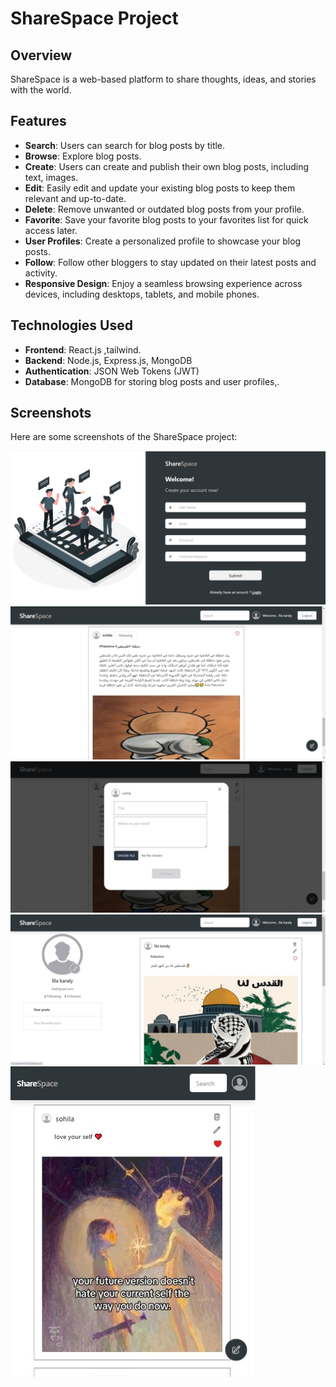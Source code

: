 # ShareSpace Project

## Overview
ShareSpace is a web-based platform to share thoughts, ideas, and stories with the world.

## Features
- **Search**: Users can search for blog posts by title.
- **Browse**: Explore blog posts.
- **Create**: Users can create and publish their own blog posts, including text, images.
- **Edit**: Easily edit and update your existing blog posts to keep them relevant and up-to-date.
- **Delete**: Remove unwanted or outdated blog posts from your profile.
- **Favorite**: Save your favorite blog posts to your favorites list for quick access later.
- **User Profiles**: Create a personalized profile to showcase your blog posts.
- **Follow**: Follow other bloggers to stay updated on their latest posts and activity.
- **Responsive Design**: Enjoy a seamless browsing experience across devices, including desktops, tablets, and mobile phones.

## Technologies Used
- **Frontend**: React.js ,tailwind.
- **Backend**: Node.js, Express.js, MongoDB
- **Authentication**: JSON Web Tokens (JWT)
- **Database**: MongoDB for storing blog posts and user profiles,.


## Screenshots

Here are some screenshots of the ShareSpace project:

![Screenshot 1](project/src/assets/screenShots/1.jpeg)
![Screenshot 2](project/src/assets/screenShots/4.jpeg)
![Screenshot 2](project/src/assets/screenShots/3.jpeg)
![Screenshot 2](project/src/assets/screenShots/5.jpeg)
![Screenshot 2](project/src/assets/screenShots/2.jpeg)
